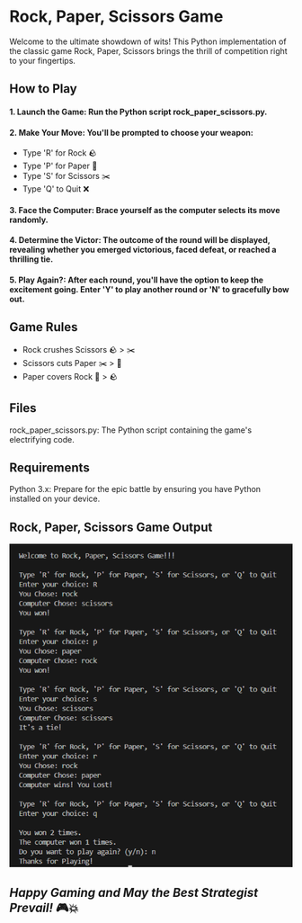# Rock, Paper, Scissors Game
Welcome to the ultimate showdown of wits! This Python implementation of the classic game Rock, Paper, Scissors brings the thrill of competition right to your fingertips.
## How to Play
#### 1. Launch the Game: Run the Python script rock_paper_scissors.py.
#### 2. Make Your Move: You'll be prompted to choose your weapon:
- Type 'R' for Rock 🪨
- Type 'P' for Paper 📄
- Type 'S' for Scissors ✂️
- Type 'Q' to Quit ❌
#### 3. Face the Computer: Brace yourself as the computer selects its move randomly.
#### 4. Determine the Victor: The outcome of the round will be displayed, revealing whether you emerged victorious, faced defeat, or reached a thrilling tie.
#### 5. Play Again?: After each round, you'll have the option to keep the excitement going. Enter 'Y' to play another round or 'N' to gracefully bow out.
## Game Rules
- Rock crushes Scissors 🪨 > ✂️
- Scissors cuts Paper ✂️ > 📄
- Paper covers Rock 📄 > 🪨
## Files
rock_paper_scissors.py: The Python script containing the game's electrifying code.
## Requirements
Python 3.x: Prepare for the epic battle by ensuring you have Python installed on your device.
## Rock, Paper, Scissors Game Output
![Game Output](Screenshot.png)
## *Happy Gaming and May the Best Strategist Prevail!* 🎮💥
